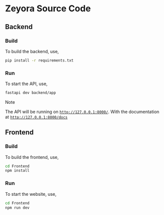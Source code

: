 # Zeyora Source Code

## Backend

### Build
To build the backend, use,
```bash
pip install -r requirements.txt
```

### Run
To start the API, use,
```bash
fastapi dev backend/app
```

> [!NOTE]
> The API will be running on [`http://127.0.0.1:8000/`](http://127.0.0.1:8000/).
With the documentation at [`http://127.0.0.1:8000/docs`](http://127.0.0.1:8000/docs)

## Frontend

### Build
To build the frontend, use,
```bash
cd Frontend
npm install
```

### Run
To start the website, use,
```bash
cd Frontend
npm run dev
```
